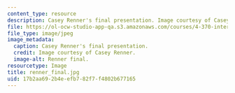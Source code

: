 ```yaml
---
content_type: resource
description: Casey Renner's final presentation. Image courtesy of Casey Renner.
file: https://ol-ocw-studio-app-qa.s3.amazonaws.com/courses/4-370-interrogative-design-workshop-fall-2005/17b2aa692b4eefb782f7f4802b677165_renner_final.jpg
file_type: image/jpeg
image_metadata:
  caption: Casey Renner's final presentation.
  credit: Image courtesy of Casey Renner.
  image-alt: Renner final.
resourcetype: Image
title: renner_final.jpg
uid: 17b2aa69-2b4e-efb7-82f7-f4802b677165
---
```

